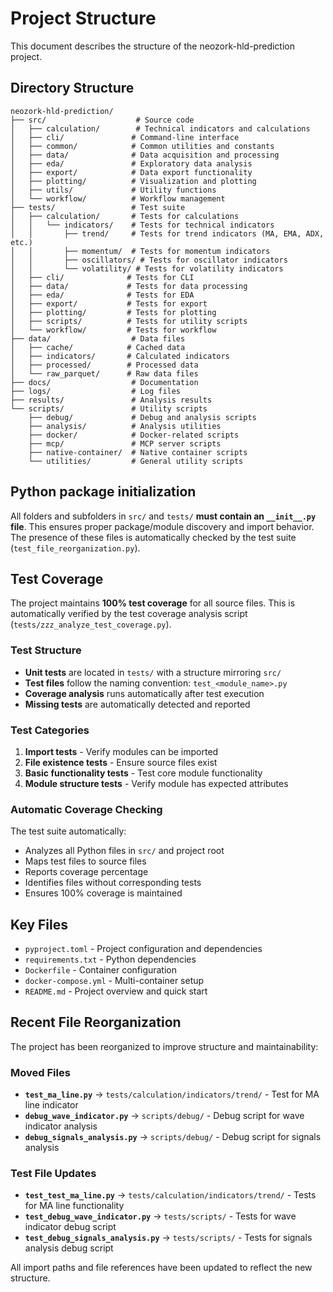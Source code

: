 # Project Structure

This document describes the structure of the neozork-hld-prediction project.

## Directory Structure

```
neozork-hld-prediction/
├── src/                    # Source code
│   ├── calculation/        # Technical indicators and calculations
│   ├── cli/               # Command-line interface
│   ├── common/            # Common utilities and constants
│   ├── data/              # Data acquisition and processing
│   ├── eda/               # Exploratory data analysis
│   ├── export/            # Data export functionality
│   ├── plotting/          # Visualization and plotting
│   ├── utils/             # Utility functions
│   └── workflow/          # Workflow management
├── tests/                 # Test suite
│   ├── calculation/       # Tests for calculations
│   │   └── indicators/    # Tests for technical indicators
│   │       ├── trend/     # Tests for trend indicators (MA, EMA, ADX, etc.)
│   │       ├── momentum/  # Tests for momentum indicators
│   │       ├── oscillators/ # Tests for oscillator indicators
│   │       └── volatility/ # Tests for volatility indicators
│   ├── cli/              # Tests for CLI
│   ├── data/             # Tests for data processing
│   ├── eda/              # Tests for EDA
│   ├── export/           # Tests for export
│   ├── plotting/         # Tests for plotting
│   ├── scripts/          # Tests for utility scripts
│   └── workflow/         # Tests for workflow
├── data/                  # Data files
│   ├── cache/            # Cached data
│   ├── indicators/       # Calculated indicators
│   ├── processed/        # Processed data
│   └── raw_parquet/      # Raw data files
├── docs/                  # Documentation
├── logs/                  # Log files
├── results/               # Analysis results
└── scripts/               # Utility scripts
    ├── debug/             # Debug and analysis scripts
    ├── analysis/          # Analysis utilities
    ├── docker/            # Docker-related scripts
    ├── mcp/               # MCP server scripts
    ├── native-container/  # Native container scripts
    └── utilities/         # General utility scripts
```

## Python package initialization

All folders and subfolders in `src/` and `tests/` **must contain an `__init__.py` file**. This ensures proper package/module discovery and import behavior. The presence of these files is automatically checked by the test suite (`test_file_reorganization.py`).

## Test Coverage

The project maintains **100% test coverage** for all source files. This is automatically verified by the test coverage analysis script (`tests/zzz_analyze_test_coverage.py`).

### Test Structure

- **Unit tests** are located in `tests/` with a structure mirroring `src/`
- **Test files** follow the naming convention: `test_<module_name>.py`
- **Coverage analysis** runs automatically after test execution
- **Missing tests** are automatically detected and reported

### Test Categories

1. **Import tests** - Verify modules can be imported
2. **File existence tests** - Ensure source files exist
3. **Basic functionality tests** - Test core module functionality
4. **Module structure tests** - Verify module has expected attributes

### Automatic Coverage Checking

The test suite automatically:
- Analyzes all Python files in `src/` and project root
- Maps test files to source files
- Reports coverage percentage
- Identifies files without corresponding tests
- Ensures 100% coverage is maintained

## Key Files

- `pyproject.toml` - Project configuration and dependencies
- `requirements.txt` - Python dependencies
- `Dockerfile` - Container configuration
- `docker-compose.yml` - Multi-container setup
- `README.md` - Project overview and quick start

## Recent File Reorganization

The project has been reorganized to improve structure and maintainability:

### Moved Files

- **`test_ma_line.py`** → `tests/calculation/indicators/trend/` - Test for MA line indicator
- **`debug_wave_indicator.py`** → `scripts/debug/` - Debug script for wave indicator analysis
- **`debug_signals_analysis.py`** → `scripts/debug/` - Debug script for signals analysis

### Test File Updates

- **`test_test_ma_line.py`** → `tests/calculation/indicators/trend/` - Tests for MA line functionality
- **`test_debug_wave_indicator.py`** → `tests/scripts/` - Tests for wave indicator debug script
- **`test_debug_signals_analysis.py`** → `tests/scripts/` - Tests for signals analysis debug script

All import paths and file references have been updated to reflect the new structure.